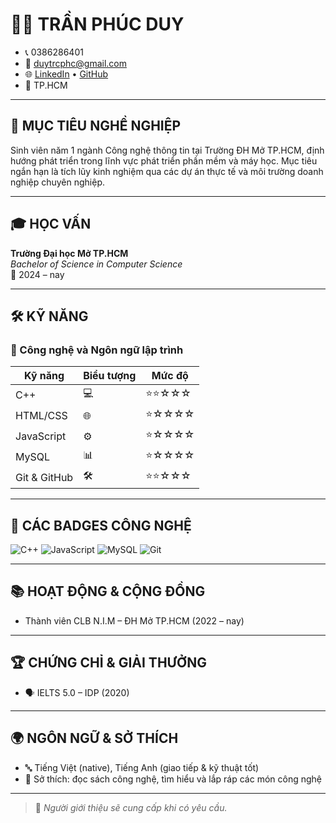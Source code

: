 # 🧑‍💻 TRẦN PHÚC DUY

- 📞 0386286401  
- 📧 duytrcphc@gmail.com  
- 🌐 [LinkedIn](https://www.linkedin.com/in/phucduy8626/) • [GitHub]((https://github.com/nhoxmon))  
- 📍 TP.HCM

---

## 🎯 MỤC TIÊU NGHỀ NGHIỆP

Sinh viên năm 1 ngành Công nghệ thông tin tại Trường ĐH Mở TP.HCM, định hướng phát triển trong lĩnh vực phát triển phần mềm và máy học. Mục tiêu ngắn hạn là tích lũy kinh nghiệm qua các dự án thực tế và môi trường doanh nghiệp chuyên nghiệp.

---

## 🎓 HỌC VẤN

**Trường Đại học Mở TP.HCM**  
_Bachelor of Science in Computer Science_  
📅 2024 – nay  

---

## 🛠️ KỸ NĂNG

### 🔧 Công nghệ và Ngôn ngữ lập trình

| Kỹ năng                  | Biểu tượng | Mức độ       |
|--------------------------|------------|--------------|
| C++                      | 💻         | ⭐⭐☆☆☆        |
| HTML/CSS                 | 🌐         | ⭐☆☆☆☆        |
| JavaScript               | ⚙️         | ⭐☆☆☆☆        |
| MySQL                    | 📊         | ⭐☆☆☆☆        |
| Git & GitHub             | 🛠         | ⭐⭐☆☆☆        |



---

## 🧪 CÁC BADGES CÔNG NGHỆ

![C++](https://img.shields.io/badge/C++-00599C?style=flat&logo=c%2B%2B&logoColor=white)
![JavaScript](https://img.shields.io/badge/JavaScript-F7DF1E?style=flat&logo=javascript&logoColor=black)
![MySQL](https://img.shields.io/badge/MySQL-4479A1?style=flat&logo=mysql&logoColor=white)
![Git](https://img.shields.io/badge/Git-F05032?style=flat&logo=git&logoColor=white)

---

## 📚 HOẠT ĐỘNG & CỘNG ĐỒNG

- Thành viên CLB N.I.M – ĐH Mở TP.HCM (2022 – nay)  

---

## 🏆 CHỨNG CHỈ & GIẢI THƯỞNG

- 🗣 IELTS 5.0 – IDP (2020)

---

## 🌍 NGÔN NGỮ & SỞ THÍCH

- 🔤 Tiếng Việt (native), Tiếng Anh (giao tiếp & kỹ thuật tốt)  
- 🧠 Sở thích: đọc sách công nghệ, tìm hiểu và lắp ráp các món công nghệ  

---

> 📌 *Người giới thiệu sẽ cung cấp khi có yêu cầu.*
